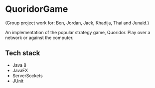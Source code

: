 # QuoridorGame

(Group project work for: Ben, Jordan, Jack, Khadija, Thai and Junaid.)

An implementation of the popular strategy game, Quoridor. Play over a network or against the computer. 

## Tech stack 
- Java 8
- JavaFX 
- ServerSockets 
- JUnit 
